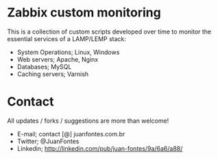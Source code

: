 # Zabbix custom monitoring

This is a collection of custom scripts developed over time to monitor the essential services of a LAMP/LEMP stack:

* System Operations; Linux, Windows
* Web servers; Apache, Nginx
* Databases; MySQL
* Caching servers; Varnish

# Contact

All updates / forks / suggestions are more than welcome!

*  E-mail; contact [@] juanfontes.com.br
*  Twitter; @JuanFontes
*  Linkedin; http://linkedin.com/pub/juan-fontes/9a/6a6/a88/